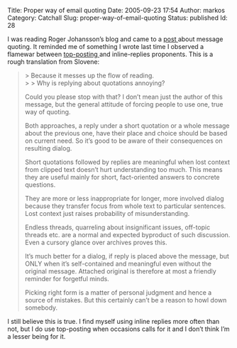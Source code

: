 Title: Proper way of email quoting
Date: 2005-09-23 17:54
Author: markos
Category: Catchall
Slug: proper-way-of-email-quoting
Status: published
Id: 28

<div>
 <p>
  I was reading Roger Johansson’s blog and came to a
  <a href="http://www.456bereastreet.com/archive/200509/sensible_email/">
   post
  </a>
  about message quoting. It reminded me of something I wrote last time I observed a flamewar between
  <a href="http://en.wikipedia.org/wiki/Top-posting">
   top-posting
  </a>
  and inline-replies proponents. This is a rough translation from Slovene:
 </p>
 <blockquote>
  <p>
   &gt; Because it messes up the flow of reading.
   <br/>
   &gt; &gt; Why is replying about quotations annoying?
  </p>
  <p>
   Could you please stop with that? I don’t mean just the author of this message, but the general attitude of forcing people to use one, true way of quoting.
  </p>
  <p>
   Both approaches, a reply under a short quotation or a whole message about the previous one, have their place and choice should be based on current need. So it’s good to be aware of their consequences on resulting dialog.
  </p>
  <p>
   Short quotations followed by replies are meaningful when lost context from clipped text doesn’t hurt understanding too much. This means they are useful mainly for short, fact-oriented answers to concrete questions.
  </p>
  <p>
   They are more or less inappropriate for longer, more involved dialog because they transfer focus from whole text to particular sentences. Lost context just raises probability of misunderstanding.
  </p>
  <p>
   Endless threads, quarreling about insignificant issues, off-topic threads etc. are a normal and expected byproduct of such discussion. Even a cursory glance over
   <list>
    archives proves this.
   </list>
  </p>
  <p>
   It’s much better for a dialog, if reply is placed above the message, but ONLY when it’s self-contained and meaningful even without the original message. Attached original is therefore at most a friendly reminder for forgetful minds.
  </p>
  <p>
   Picking right form is a matter of personal judgment and hence a source of mistakes. But this certainly can’t be a reason to howl down somebody.
  </p>
 </blockquote>
 <p>
  I still believe this is true. I find myself using inline replies more often than not, but I do use top-posting when occasions calls for it and I don’t think I’m a lesser being for it.
 </p>
</div>
